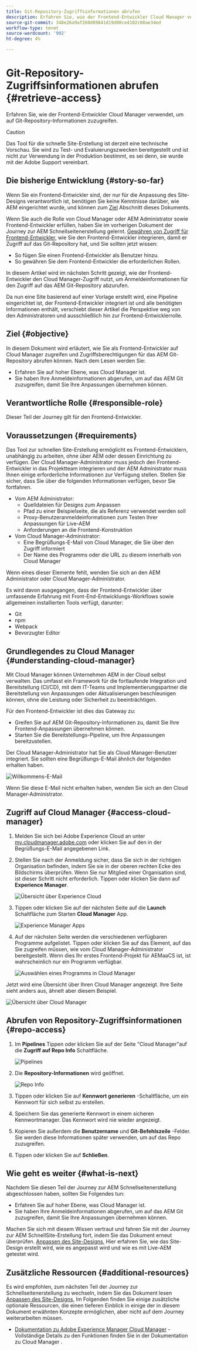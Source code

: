 ```yaml
---
title: Git-Repository-Zugriffsinformationen abrufen
description: Erfahren Sie, wie der Frontend-Entwickler Cloud Manager verwendet, um auf Git-Repository-Informationen zuzugreifen.
source-git-commit: 348e26a9af260d89841d19d00ce4102c00ae34ed
workflow-type: tm+mt
source-wordcount: '992'
ht-degree: 4%

---
```



# Git-Repository-Zugriffsinformationen abrufen {#retrieve-access}

Erfahren Sie, wie der Frontend-Entwickler Cloud Manager verwendet, um auf Git-Repository-Informationen zuzugreifen.

>[!CAUTION]
>
>Das Tool für die schnelle Site-Erstellung ist derzeit eine technische Vorschau. Sie wird zu Test- und Evaluierungszwecken bereitgestellt und ist nicht zur Verwendung in der Produktion bestimmt, es sei denn, sie wurde mit der Adobe Support vereinbart.

## Die bisherige Entwicklung {#story-so-far}

Wenn Sie ein Frontend-Entwickler sind, der nur für die Anpassung des Site-Designs verantwortlich ist, benötigen Sie keine Kenntnisse darüber, wie AEM eingerichtet wurde, und können zum [Ziel](#objective) Abschnitt dieses Dokuments.

Wenn Sie auch die Rolle von Cloud Manager oder AEM Administrator sowie Frontend-Entwickler erfüllen, haben Sie im vorherigen Dokument der Journey zur AEM Schnellseitenerstellung gelernt. [Gewähren von Zugriff für Frontend-Entwickler,](grant-access.md) wie Sie den Frontend-Entwickler integrieren, damit er Zugriff auf das Git-Repository hat, und Sie sollten jetzt wissen:

* So fügen Sie einen Frontend-Entwickler als Benutzer hinzu.
* So gewähren Sie dem Frontend-Entwickler die erforderlichen Rollen.

In diesem Artikel wird im nächsten Schritt gezeigt, wie der Frontend-Entwickler den Cloud Manager-Zugriff nutzt, um Anmeldeinformationen für den Zugriff auf das AEM Git-Repository abzurufen.

Da nun eine Site basierend auf einer Vorlage erstellt wird, eine Pipeline eingerichtet ist, der Frontend-Entwickler integriert ist und alle benötigten Informationen enthält, verschiebt dieser Artikel die Perspektive weg von den Administratoren und ausschließlich hin zur Frontend-Entwicklerrolle.

## Ziel {#objective}

In diesem Dokument wird erläutert, wie Sie als Frontend-Entwickler auf Cloud Manager zugreifen und Zugriffsberechtigungen für das AEM Git-Repository abrufen können. Nach dem Lesen werden Sie:

* Erfahren Sie auf hoher Ebene, was Cloud Manager ist.
* Sie haben Ihre Anmeldeinformationen abgerufen, um auf das AEM Git zuzugreifen, damit Sie Ihre Anpassungen übernehmen können.

## Verantwortliche Rolle {#responsible-role}

Dieser Teil der Journey gilt für den Frontend-Entwickler.

## Voraussetzungen {#requirements}

Das Tool zur schnellen Site-Erstellung ermöglicht es Frontend-Entwicklern, unabhängig zu arbeiten, ohne über AEM oder dessen Einrichtung zu verfügen. Der Cloud Manager-Administrator muss jedoch den Frontend-Entwickler in das Projektteam integrieren und der AEM Administrator muss Ihnen einige erforderliche Informationen zur Verfügung stellen. Stellen Sie sicher, dass Sie über die folgenden Informationen verfügen, bevor Sie fortfahren.

* Vom AEM Administrator:
   * Quelldateien für Designs zum Anpassen
   * Pfad zu einer Beispielseite, die als Referenz verwendet werden soll
   * Proxy-Benutzeranmeldeinformationen zum Testen Ihrer Anpassungen für Live-AEM
   * Anforderungen an die Frontend-Konstruktion
* Vom Cloud Manager-Administrator:
   * Eine Begrüßungs-E-Mail von Cloud Manager, die Sie über den Zugriff informiert
   * Der Name des Programms oder die URL zu diesem innerhalb von Cloud Manager

Wenn eines dieser Elemente fehlt, wenden Sie sich an den AEM Administrator oder Cloud Manager-Administrator.

Es wird davon ausgegangen, dass der Frontend-Entwickler über umfassende Erfahrung mit Front-End-Entwicklungs-Workflows sowie allgemeinen installierten Tools verfügt, darunter:

* Git
* npm
* Webpack
* Bevorzugter Editor

## Grundlegendes zu Cloud Manager {#understanding-cloud-manager}

Mit Cloud Manager können Unternehmen AEM in der Cloud selbst verwalten. Das umfasst ein Framework für die fortlaufende Integration und Bereitstellung (CI/CD), mit dem IT-Teams und Implementierungspartner die Bereitstellung von Anpassungen oder Aktualisierungen beschleunigen können, ohne die Leistung oder Sicherheit zu beeinträchtigen.

Für den Frontend-Entwickler ist dies das Gateway zu:

* Greifen Sie auf AEM Git-Repository-Informationen zu, damit Sie Ihre Frontend-Anpassungen übernehmen können.
* Starten Sie die Bereitstellungs-Pipeline, um Ihre Anpassungen bereitzustellen.

Der Cloud Manager-Administrator hat Sie als Cloud Manager-Benutzer integriert. Sie sollten eine Begrüßungs-E-Mail ähnlich der folgenden erhalten haben.

![Willkommens-E-Mail](assets/welcome-email.png)

Wenn Sie diese E-Mail nicht erhalten haben, wenden Sie sich an den Cloud Manager-Administrator.

## Zugriff auf Cloud Manager {#access-cloud-manager}

1. Melden Sie sich bei Adobe Experience Cloud an unter [my.cloudmanager.adobe.com](https://my.cloudmanager.adobe.com/) oder klicken Sie auf den in der Begrüßungs-E-Mail angegebenen Link.

1. Stellen Sie nach der Anmeldung sicher, dass Sie sich in der richtigen Organisation befinden, indem Sie sie in der oberen rechten Ecke des Bildschirms überprüfen. Wenn Sie nur Mitglied einer Organisation sind, ist dieser Schritt nicht erforderlich. Tippen oder klicken Sie dann auf **Experience Manager**.

   ![Übersicht über Experience Cloud](assets/experience-cloud-overview.png)

1. Tippen oder klicken Sie auf der nächsten Seite auf die **Launch** Schaltfläche zum Starten **Cloud Manager** App.

   ![Experience Manager Apps](assets/experience-manager-apps.png)

1. Auf der nächsten Seite werden die verschiedenen verfügbaren Programme aufgelistet. Tippen oder klicken Sie auf das Element, auf das Sie zugreifen müssen, wie vom Cloud Manager-Administrator bereitgestellt. Wenn dies Ihr erstes Frontend-Projekt für AEMaaCS ist, ist wahrscheinlich nur ein Programm verfügbar.

   ![Auswählen eines Programms in Cloud Manager](assets/cloud-manager-select-program.png)

Jetzt wird eine Übersicht über Ihren Cloud Manager angezeigt. Ihre Seite sieht anders aus, ähnelt aber diesem Beispiel.

![Übersicht über Cloud Manager](assets/cloud-manager-overview.png)

## Abrufen von Repository-Zugriffsinformationen {#repo-access}

1. Im **Pipelines** Tippen oder klicken Sie auf der Seite &quot;Cloud Manager&quot;auf die **Zugriff auf Repo Info** Schaltfläche.

   ![Pipelines](assets/pipelines-repo-info.png)

1. Die **Repository-Informationen** wird geöffnet.

   ![Repo Info](assets/repo-info.png)

1. Tippen oder klicken Sie auf **Kennwort generieren** -Schaltfläche, um ein Kennwort für sich selbst zu erstellen.

1. Speichern Sie das generierte Kennwort in einem sicheren Kennwortmanager. Das Kennwort wird nie wieder angezeigt.

1. Kopieren Sie außerdem die **Benutzername** und **Git-Befehlszeile** -Felder. Sie werden diese Informationen später verwenden, um auf das Repo zuzugreifen.

1. Tippen oder klicken Sie auf **Schließen**.

## Wie geht es weiter {#what-is-next}

Nachdem Sie diesen Teil der Journey zur AEM Schnellseitenerstellung abgeschlossen haben, sollten Sie Folgendes tun:

* Erfahren Sie auf hoher Ebene, was Cloud Manager ist.
* Sie haben Ihre Anmeldeinformationen abgerufen, um auf das AEM Git zuzugreifen, damit Sie Ihre Anpassungen übernehmen können.

Machen Sie sich mit diesem Wissen vertraut und fahren Sie mit der Journey zur AEM SchnellSite-Erstellung fort, indem Sie das Dokument erneut überprüfen. [Anpassen des Site-Designs,](customize-theme.md) Hier erfahren Sie, wie das Site-Design erstellt wird, wie es angepasst wird und wie es mit Live-AEM getestet wird.

## Zusätzliche Ressourcen {#additional-resources}

Es wird empfohlen, zum nächsten Teil der Journey zur Schnellseitenerstellung zu wechseln, indem Sie das Dokument lesen [Anpassen des Site-Designs,](customize-theme.md) Im Folgenden finden Sie einige zusätzliche optionale Ressourcen, die einen tieferen Einblick in einige der in diesem Dokument erwähnten Konzepte ermöglichen, aber nicht auf dem Journey weiterarbeiten müssen.

* [Dokumentation zu Adobe Experience Manager Cloud Manager](https://experienceleague.adobe.com/docs/experience-manager-cloud-manager/using/introduction-to-cloud-manager.html?lang=de) - Vollständige Details zu den Funktionen finden Sie in der Dokumentation zu Cloud Manager .

